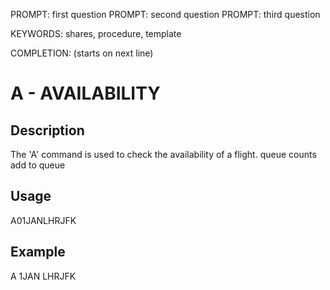 PROMPT: first question
PROMPT: second question
PROMPT: third question

KEYWORDS: shares, procedure, template

COMPLETION: (starts on next line)
# A - AVAILABILITY

## Description
The 'A' command is used to check the availability of a flight.
queue counts
add to queue

## Usage
A01JANLHRJFK

## Example
A 1JAN LHRJFK


